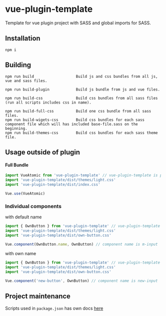 # vue-plugin-template
Template for vue plugin project with SASS and global imports for SASS.

## Installation
```
npm i
```

## Building
```
npm run build                   Build js and css bundles from all js, vue and sass files.

npm run build-plugin            Build js bundle from js and vue files.

npm run build-css               Build css bundles from all sass files (run all scripts includes css in name).

npm run build-full-css          Build one css bundle from all sass files.
npm run build-wigets-css        Build css bundles for each sass component file which will has included base-file.sass on the beginning.
npm run build-themes-css        Build css bundles for each sass theme file.
```

## Usage outside of plugin

#### Full Bundle
```js
import VueAtomic from 'vue-plugin-template' // vue-plugin-template is path to plugin directory
import 'vue-plugin-template/dist/themes/light.css'
import 'vue-plugin-template/dist/index.css'

Vue.use(VueAtomic)
```

### Individual components
with default name
```js
import { OwnButton } from 'vue-plugin-template' // vue-plugin-template is path to plugin directory
import 'vue-plugin-template/dist/themes/light.css'
import 'vue-plugin-template/dist/own-button.css'

Vue.component(OwnButton.name, OwnButton) // component name is m-input
```
with own name
```js
import { OwnButton } from 'vue-plugin-template' // vue-plugin-template is path to plugin directory
import 'vue-plugin-template/dist/themes/light.css'
import 'vue-plugin-template/dist/own-button.css'

Vue.component('new-button', OwnButton) // component name is new-input
```

## Project maintenance 

Scripts used in `package.json` has own docs [here](scripts/README.md)
